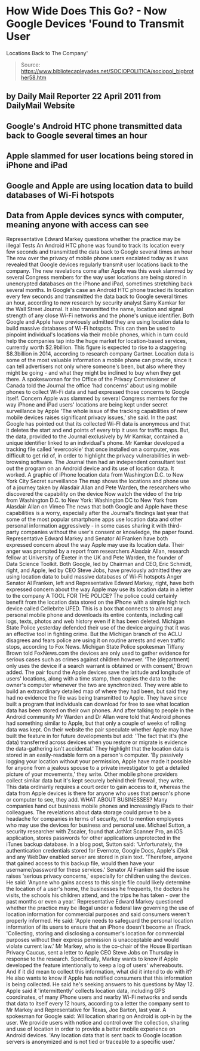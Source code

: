 # How Wide Does This Go? - Now Google Devices 'Found to Transmit User 
Locations Back to The Company'

> Source: https://www.bibliotecapleyades.net/SOCIOPOLITICA/sociopol_bigbrother58.htm

by Daily Mail Reporter
22 April 2011
from
DailyMail Website
-
Google's Android HTC phone transmitted
data back to Google several times an hour
-
Apple slammed for user locations being
stored in iPhone and iPad
-
Google and Apple are using location data
to build databases of Wi-Fi hotspots
-
Data from Apple devices syncs with
computer, meaning anyone with access can see
-
Representative Edward Markey questions
whether the practice may be illegal
Tests
An Android HTC phone was
found to track its location every few seconds
and transmitted the data back
to Google several times an hour
The row over the privacy of mobile phone users
escalated today as it was revealed that Google devices regularly transmit
user locations back to the company.
The new revelations come after Apple was this week slammed by several
Congress members for the way user locations are being stored in unencrypted
databases on the iPhone and iPad, sometimes stretching back several months.
In
Google's case an Android HTC phone tracked its location every few seconds
and transmitted the data back to Google several times an hour, according to
new research by security analyst Samy Kamkar for the Wall Street Journal.
It also transmitted the name, location and signal strength of any close
Wi-Fi networks and the phone's unique identifier.
Both Google and Apple have previously admitted they are using location data
to build massive databases of Wi-Fi hotspots.
This can then be used to pinpoint individual's locations via their mobile
phones, which in turn could help the companies tap into the huge market for
location-based services, currently worth $2.9billion.
This figure is expected to rise to a staggering $8.3billion in 2014,
according to research company
Gartner.
Location data is some of the most valuable information a mobile phone can
provide, since it can tell advertisers not only where someone's been, but
also where they might be going - and what they might be inclined to buy when
they get there.
A spokeswoman for the Office of the Privacy Commissioner of Canada told the
Journal the office 'had concerns' about using mobile phones to collect Wi-Fi
data and had expressed those concerns to Google itself.
Concern
Apple was slammed by several
Congress members for the way
iPhone and iPad users'
locations are being kept under secret surveillance by Apple
'The whole issue of the tracking
capabilities of new mobile devices raises significant privacy issues,'
she said.
In the past Google has pointed out that its
collected Wi-FI data is anonymous and that it deletes the start and end
points of every trip it uses for traffic maps.
But, the data, provided to the Journal exclusively by Mr Kamkar, contained a
unique identifier linked to an individual's phone.
Mr Kamkar developed a tracking file called 'evercookie' that once installed
on a computer, was difficult to get rid of, in order to highlight the
privacy vulnerabilities in web-browsing software.
The Journal then had an independent consultant test out the program on an
Android device and its use of location data. It worked.
A graphic of iPhone location data from Washington D.C. to New York City
Secret surveillance
The map shows the locations
and phone use of a journey taken by Alasdair Allan and Pete Warden,
the researchers who
discovered the capability on the device
Now watch the video of the trip from Washington
D.C. to New York:
Washington DC to New York from Alasdair Allan on Vimeo
The news that both Google and Apple have these capabilities is a worry,
especially after the Journal's findings last year that some of the most
popular smartphone apps use location data and other personal information
aggressively - in some cases sharing it with third-party companies without
the user's consent or knowledge, the paper found.
Representative Edward Markey and Senator Al Franken have both expressed
concern about the way Apple may use its location data.
Their anger was prompted by a report from researchers Alasdair Allan,
research fellow at University of Exeter in the UK and Pete Warden, the
founder of
Data Science Toolkit.
Both Google, led by Chairman and CEO, Eric Schmidt, right, and Apple, led by
CEO Steve Jobs,
have previously admitted they are using location data to
build massive databases of Wi-Fi hotspots
Anger
Senator Al Franken, left and Representative Edward Markey, right,
have both expressed concern about the way Apple may use its location data in
a letter to the company
A TOOL FOR THE POLICE?
The police could certainly benefit from the location data stored on the
iPhone with a simple high tech device called
Cellebrite UFED.
This is a box that connects to almost any personal mobile phone and
downloads its entire contents, including call logs, texts, photos and web
history even if it has been deleted.
Michigan State Police yesterday defended their use of the device arguing
that it was an effective tool in fighting crime.
But the Michigan branch of the ACLU disagrees and fears police are using it
on routine arrests and even traffic stops, according to Fox News.
Michigan State Police spokesman
Tiffany Brown told FoxNews.com the devices
are only used to gather evidence for serious cases such as crimes against
children however.
'The (department) only uses the device if a search warrant is obtained or
with consent,' Brown added.
The pair found the Apple devices save the latitude and longitude of users'
locations, along with a time stamp, then copies the data to the owner's
computer whenever the two are synchronized.
They were able to build an extraordinary detailed map of where they had
been, but said they had no evidence the file was being transmitted to Apple.
They have since built a program that individuals can download for free to
see what location data has been stored on their own phones.
And after talking to people in the Android community Mr Warden and Dr Allan
were told that
Android phones had something similar to Apple, but that only
a couple of weeks of rolling data was kept.
On their website the pair speculate whether Apple may have built the feature
in for future developments but add:
'The fact that it's (the data)
transferred across devices when you restore or migrate is evidence the
data-gathering isn't accidental.'
They highlight that the location data is stored in an easily-readable form
on a person's computer.
'By passively logging your location without your permission, Apple have made
it possible for anyone from a jealous spouse to a private investigator to
get a detailed picture of your movements,' they write.
Other mobile phone providers collect similar data but it's kept securely
behind their firewall, they write.
This data ordinarily requires a court order to gain access to it, whereas
the data from Apple devices is there for anyone who uses that person's phone
or computer to see, they add.
WHAT ABOUT BUSINESSES?
Many companies hand out business mobile phones and increasingly iPads to
their colleagues.
The revelations about data storage could prove to be a headache for
companies in terms of security, not to mention employees who may use the
devices for business and personal use.
Michael Sutton, a security researcher with
Zscaler, found that
JotNot
Scanner Pro, an iOS application, stores passwords for other applications
unprotected in the iTunes backup database.
In a blog post, Sutton said:
'Unfortunately, the authentication credentials
stored for Evernote, Google Docs, Apple's iDisk and any WebDav enabled
server are stored in plain text.
'Therefore, anyone that gained access to this backup file, would then have
your username/password for these services.'
Senator Al Franken said the issue raises 'serious privacy concerns,'
especially for children using the devices.
He said:
'Anyone who gains access to this single file could likely determine
the location of a user's home, the businesses he frequents, the doctors he
visits, the schools his children attend, and the trips he has taken - over
the past months or even a year.'
Representative Edward Markey questioned whether the practice may be illegal
under a federal law governing the use of location information for commercial
purposes and said consumers weren't properly informed.
He said:
'Apple needs to safeguard the personal location information of its
users to ensure that an iPhone doesn't become an iTrack.
'Collecting, storing and disclosing a consumer's location for commercial
purposes without their express permission is unacceptable and would violate
current law.'
Mr Markey, who is the co-chair of the House Bipartisan Privacy Caucus, sent
a letter to Apple CEO Steve Jobs on Thursday in response to the research.
Specifically, Markey wants to know if Apple developed the feature
intentionally to keep a log of users' whereabouts. And if it did mean to
collect this information, what did it intend to do with it? He also wants to
know if Apple has notified consumers that this information is being
collected.
He said he's seeking answers to his questions by May 12.
Apple said it 'intermittently' collects location data, including GPS
coordinates, of many iPhone users and nearby Wi-Fi networks and sends that
data to itself every 12 hours, according to a letter the company sent to Mr
Markey and Representative for Texas, Joe Barton, last year.
A spokesman for Google said:
'All location sharing on Android is opt-in by
the user. We provide users with notice and control over the collection,
sharing and use of location in order to provide a better mobile experience
on Android devices.
'Any location data that is sent back to Google location servers is
anonymized and is not tied or traceable to a specific user.'
